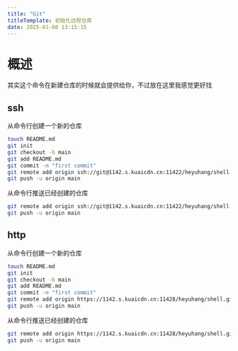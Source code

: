 ```yaml
---
title: "Git"
titleTemplate: 初始化远程仓库
date: 2025-01-08 13:15:15
---
```



# 概述

其实这个命令在新建仓库的时候就会提供给你，不过放在这里我感觉更好找


## ssh

从命令行创建一个新的仓库

```bash
touch README.md
git init
git checkout -b main
git add README.md
git commit -m "first commit"
git remote add origin ssh://git@1142.s.kuaicdn.cn:11422/heyuhang/shell.git
git push -u origin main
```

从命令行推送已经创建的仓库

```bash
git remote add origin ssh://git@1142.s.kuaicdn.cn:11422/heyuhang/shell.git
git push -u origin main
```



## http

从命令行创建一个新的仓库

```bash
touch README.md
git init
git checkout -b main
git add README.md
git commit -m "first commit"
git remote add origin https://1142.s.kuaicdn.cn:11428/heyuhang/shell.git
git push -u origin main
```


从命令行推送已经创建的仓库

```bash
git remote add origin https://1142.s.kuaicdn.cn:11428/heyuhang/shell.git
git push -u origin main
```